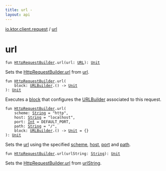 ```yaml
---
title: url - 
layout: api
---
```


<div class='api-docs-breadcrumbs'><a href="index.html">io.ktor.client.request</a> / <a href="./url.html">url</a></div>

# url

<div class="overload-group" markdown="1">

<div class="signature"><code><span class="keyword">fun </span><a href="-http-request-builder/index.html"><span class="identifier">HttpRequestBuilder</span></a><span class="symbol">.</span><span class="identifier">url</span><span class="symbol">(</span><span class="parameterName" id="io.ktor.client.request$url(io.ktor.client.request.HttpRequestBuilder, java.net.URL)/url">url</span><span class="symbol">:</span>&nbsp;<a href="http://docs.oracle.com/javase/6/docs/api/java/net/URL.html"><span class="identifier">URL</span></a><span class="symbol">)</span><span class="symbol">: </span><a href="https://kotlinlang.org/api/latest/jvm/stdlib/kotlin/-unit/index.html"><span class="identifier">Unit</span></a></code></div>

Sets the <a href="-http-request-builder/url.html">HttpRequestBuilder.url</a> from <a href="url.html#io.ktor.client.request$url(io.ktor.client.request.HttpRequestBuilder, java.net.URL)/url">url</a>.

</div>
<div class="overload-group" markdown="1">

<div class="signature"><code><span class="keyword">fun </span><a href="-http-request-builder/index.html"><span class="identifier">HttpRequestBuilder</span></a><span class="symbol">.</span><span class="identifier">url</span><span class="symbol">(</span><br/>&nbsp;&nbsp;&nbsp;&nbsp;<span class="parameterName" id="io.ktor.client.request$url(io.ktor.client.request.HttpRequestBuilder, kotlin.Function1((io.ktor.http.URLBuilder, kotlin.Unit)))/block">block</span><span class="symbol">:</span>&nbsp;<a href="../io.ktor.http/-u-r-l-builder/index.html"><span class="identifier">URLBuilder</span></a><span class="symbol">.</span><span class="symbol">(</span><span class="symbol">)</span>&nbsp;<span class="symbol">-&gt;</span>&nbsp;<a href="https://kotlinlang.org/api/latest/jvm/stdlib/kotlin/-unit/index.html"><span class="identifier">Unit</span></a><br/><span class="symbol">)</span><span class="symbol">: </span><a href="https://kotlinlang.org/api/latest/jvm/stdlib/kotlin/-unit/index.html"><span class="identifier">Unit</span></a></code></div>

Executes a <a href="url.html#io.ktor.client.request$url(io.ktor.client.request.HttpRequestBuilder, kotlin.Function1((io.ktor.http.URLBuilder, kotlin.Unit)))/block">block</a> that configures the <a href="../io.ktor.http/-u-r-l-builder/index.html">URLBuilder</a> associated to this request.

</div>
<div class="overload-group" markdown="1">

<div class="signature"><code><span class="keyword">fun </span><a href="-http-request-builder/index.html"><span class="identifier">HttpRequestBuilder</span></a><span class="symbol">.</span><span class="identifier">url</span><span class="symbol">(</span><br/>&nbsp;&nbsp;&nbsp;&nbsp;<span class="parameterName" id="io.ktor.client.request$url(io.ktor.client.request.HttpRequestBuilder, kotlin.String, kotlin.String, kotlin.Int, kotlin.String, kotlin.Function1((io.ktor.http.URLBuilder, kotlin.Unit)))/scheme">scheme</span><span class="symbol">:</span>&nbsp;<a href="https://kotlinlang.org/api/latest/jvm/stdlib/kotlin/-string/index.html"><span class="identifier">String</span></a>&nbsp;<span class="symbol">=</span>&nbsp;"http"<span class="symbol">, </span><br/>&nbsp;&nbsp;&nbsp;&nbsp;<span class="parameterName" id="io.ktor.client.request$url(io.ktor.client.request.HttpRequestBuilder, kotlin.String, kotlin.String, kotlin.Int, kotlin.String, kotlin.Function1((io.ktor.http.URLBuilder, kotlin.Unit)))/host">host</span><span class="symbol">:</span>&nbsp;<a href="https://kotlinlang.org/api/latest/jvm/stdlib/kotlin/-string/index.html"><span class="identifier">String</span></a>&nbsp;<span class="symbol">=</span>&nbsp;"localhost"<span class="symbol">, </span><br/>&nbsp;&nbsp;&nbsp;&nbsp;<span class="parameterName" id="io.ktor.client.request$url(io.ktor.client.request.HttpRequestBuilder, kotlin.String, kotlin.String, kotlin.Int, kotlin.String, kotlin.Function1((io.ktor.http.URLBuilder, kotlin.Unit)))/port">port</span><span class="symbol">:</span>&nbsp;<a href="https://kotlinlang.org/api/latest/jvm/stdlib/kotlin/-int/index.html"><span class="identifier">Int</span></a>&nbsp;<span class="symbol">=</span>&nbsp;DEFAULT_PORT<span class="symbol">, </span><br/>&nbsp;&nbsp;&nbsp;&nbsp;<span class="parameterName" id="io.ktor.client.request$url(io.ktor.client.request.HttpRequestBuilder, kotlin.String, kotlin.String, kotlin.Int, kotlin.String, kotlin.Function1((io.ktor.http.URLBuilder, kotlin.Unit)))/path">path</span><span class="symbol">:</span>&nbsp;<a href="https://kotlinlang.org/api/latest/jvm/stdlib/kotlin/-string/index.html"><span class="identifier">String</span></a>&nbsp;<span class="symbol">=</span>&nbsp;"/"<span class="symbol">, </span><br/>&nbsp;&nbsp;&nbsp;&nbsp;<span class="parameterName" id="io.ktor.client.request$url(io.ktor.client.request.HttpRequestBuilder, kotlin.String, kotlin.String, kotlin.Int, kotlin.String, kotlin.Function1((io.ktor.http.URLBuilder, kotlin.Unit)))/block">block</span><span class="symbol">:</span>&nbsp;<a href="../io.ktor.http/-u-r-l-builder/index.html"><span class="identifier">URLBuilder</span></a><span class="symbol">.</span><span class="symbol">(</span><span class="symbol">)</span>&nbsp;<span class="symbol">-&gt;</span>&nbsp;<a href="https://kotlinlang.org/api/latest/jvm/stdlib/kotlin/-unit/index.html"><span class="identifier">Unit</span></a>&nbsp;<span class="symbol">=</span>&nbsp;{}<br/><span class="symbol">)</span><span class="symbol">: </span><a href="https://kotlinlang.org/api/latest/jvm/stdlib/kotlin/-unit/index.html"><span class="identifier">Unit</span></a></code></div>

Sets the <a href="./url.md">url</a> using the specified <a href="url.html#io.ktor.client.request$url(io.ktor.client.request.HttpRequestBuilder, kotlin.String, kotlin.String, kotlin.Int, kotlin.String, kotlin.Function1((io.ktor.http.URLBuilder, kotlin.Unit)))/scheme">scheme</a>, <a href="url.html#io.ktor.client.request$url(io.ktor.client.request.HttpRequestBuilder, kotlin.String, kotlin.String, kotlin.Int, kotlin.String, kotlin.Function1((io.ktor.http.URLBuilder, kotlin.Unit)))/host">host</a>, <a href="url.html#io.ktor.client.request$url(io.ktor.client.request.HttpRequestBuilder, kotlin.String, kotlin.String, kotlin.Int, kotlin.String, kotlin.Function1((io.ktor.http.URLBuilder, kotlin.Unit)))/port">port</a> and <a href="url.html#io.ktor.client.request$url(io.ktor.client.request.HttpRequestBuilder, kotlin.String, kotlin.String, kotlin.Int, kotlin.String, kotlin.Function1((io.ktor.http.URLBuilder, kotlin.Unit)))/path">path</a>.

</div>
<div class="overload-group" markdown="1">

<div class="signature"><code><span class="keyword">fun </span><a href="-http-request-builder/index.html"><span class="identifier">HttpRequestBuilder</span></a><span class="symbol">.</span><span class="identifier">url</span><span class="symbol">(</span><span class="parameterName" id="io.ktor.client.request$url(io.ktor.client.request.HttpRequestBuilder, kotlin.String)/urlString">urlString</span><span class="symbol">:</span>&nbsp;<a href="https://kotlinlang.org/api/latest/jvm/stdlib/kotlin/-string/index.html"><span class="identifier">String</span></a><span class="symbol">)</span><span class="symbol">: </span><a href="https://kotlinlang.org/api/latest/jvm/stdlib/kotlin/-unit/index.html"><span class="identifier">Unit</span></a></code></div>

Sets the <a href="-http-request-builder/url.html">HttpRequestBuilder.url</a> from <a href="url.html#io.ktor.client.request$url(io.ktor.client.request.HttpRequestBuilder, kotlin.String)/urlString">urlString</a>.

</div>
